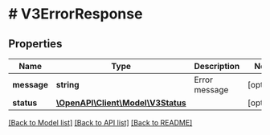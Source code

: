 # # V3ErrorResponse

## Properties

Name | Type | Description | Notes
------------ | ------------- | ------------- | -------------
**message** | **string** | Error message | [optional]
**status** | [**\OpenAPI\Client\Model\V3Status**](V3Status.md) |  | [optional]

[[Back to Model list]](../../README.md#models) [[Back to API list]](../../README.md#endpoints) [[Back to README]](../../README.md)
